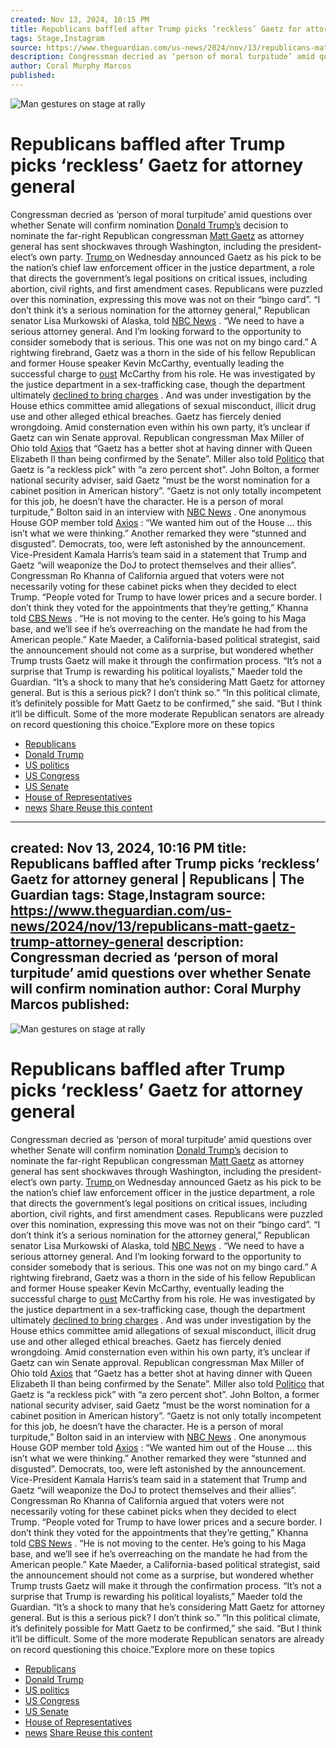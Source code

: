 ```yaml
---
created: Nov 13, 2024, 10:15 PM
title: Republicans baffled after Trump picks ‘reckless’ Gaetz for attorney general | Republicans | The Guardian
tags: Stage,Instagram
source: https://www.theguardian.com/us-news/2024/nov/13/republicans-matt-gaetz-trump-attorney-general
description: Congressman decried as ‘person of moral turpitude’ amid questions over whether Senate will confirm nomination
author: Coral Murphy Marcos
published: 
---
```



![Man gestures on stage at rally](https://i.guim.co.uk/img/media/5562df3ef9bbb41a81b1e43f96fa32b39ac2decf/0_20_2779_1668/master/2779.jpg) 


# Republicans baffled after Trump picks ‘reckless’ Gaetz for attorney general

Congressman decried as ‘person of moral turpitude’ amid questions over whether Senate will confirm nomination
 [Donald Trump’s](https://www.theguardian.com/us-news/donaldtrump)  decision to nominate the far-right Republican congressman  [Matt Gaetz](https://www.theguardian.com/us-news/2024/nov/13/who-is-matt-gaetz)  as attorney general has sent shockwaves through Washington, including the president-elect’s own party.
 [Trump ](https://www.theguardian.com/us-news/2024/nov/13/trump-matt-gaetz-attorney-general) on Wednesday announced Gaetz as his pick to be the nation’s chief law enforcement officer in the justice department, a role that directs the government’s legal positions on critical issues, including abortion, civil rights, and first amendment cases.
Republicans were puzzled over this nomination, expressing this move was not on their “bingo card”.
“I don’t think it’s a serious nomination for the attorney general,” Republican senator Lisa Murkowski of Alaska, told  [NBC News](https://www.nbcnews.com/politics/donald-trump/trump-baffles-republican-senators-picking-matt-gaetz-attorney-general-rcna180048) . “We need to have a serious attorney general. And I’m looking forward to the opportunity to consider somebody that is serious. This one was not on my bingo card.”
A rightwing firebrand, Gaetz was a thorn in the side of his fellow Republican and former House speaker Kevin McCarthy, eventually leading the successful charge to  [oust](https://www.theguardian.com/us-news/2023/oct/03/kevin-mccarthy-oust-republican-house-speaker-vote-result-matt-gaetz)  McCarthy from his role.
He was investigated by the justice department in a sex-trafficking case, though the department ultimately  [declined to bring charges](https://www.theguardian.com/us-news/2023/feb/15/matt-gaetz-sex-trafficking-case-closed-without-charges) . And was under investigation by the House ethics committee amid allegations of sexual misconduct, illicit drug use and other alleged ethical breaches.
Gaetz has fiercely denied wrongdoing.
Amid consternation even within his own party, it’s unclear if Gaetz can win Senate approval.
Republican congressman Max Miller of Ohio told  [Axios](https://www.axios.com/2024/11/13/matt-gaetz-republicans-trump-attorney-general)  that “Gaetz has a better shot at having dinner with Queen Elizabeth II than being confirmed by the Senate”.
Miller also told  [Politico](https://www.politico.com/news/2024/11/13/matt-gaetz-attorney-general-confirmation-doubt-00189382)  that Gaetz is “a reckless pick” with “a zero percent shot”.
John Bolton, a former national security adviser, said Gaetz “must be the worst nomination for a cabinet position in American history”.
“Gaetz is not only totally incompetent for this job, he doesn’t have the character. He is a person of moral turpitude,” Bolton said in an interview with  [NBC News](https://www.nbcnews.com/meet-the-press/video/matt-gaetz-must-be-the-worst-cabinet-nomination-in-american-history-amb-john-bolton-224379461670) .
One anonymous House GOP member told  [Axios](https://www.axios.com/2024/11/13/matt-gaetz-republicans-trump-attorney-general) : “We wanted him out of the House … this isn’t what we were thinking.” Another remarked they were “stunned and disgusted”.
Democrats, too, were left astonished by the announcement. Vice-President Kamala Harris’s team said in a statement that Trump and Gaetz “will weaponize the DoJ to protect themselves and their allies”.
Congressman Ro Khanna of California argued that voters were not necessarily voting for these cabinet picks when they decided to elect Trump.
“People voted for Trump to have lower prices and a secure border. I don’t think they voted for the appointments that they’re getting,” Khanna told  [CBS News](https://x.com/CBSNews/status/1856833480312984003) . “He is not moving to the center. He’s going to his Maga base, and we’ll see if he’s overreaching on the mandate he had from the American people.”
Kate Maeder, a California-based political strategist, said the announcement should not come as a surprise, but wondered whether Trump trusts Gaetz will make it through the confirmation process. “It’s not a surprise that Trump is rewarding his political loyalists,” Maeder told the Guardian. “It’s a shock to many that he’s considering Matt Gaetz for attorney general. But is this a serious pick? I don’t think so.”
“In this political climate, it’s definitely possible for Matt Gaetz to be confirmed,” she said. “But I think it’ll be difficult. Some of the more moderate Republican senators are already on record questioning this choice.”Explore more on these topics
-  [Republicans](https://www.theguardian.com/us-news/republicans) 
-  [Donald Trump](https://www.theguardian.com/us-news/donaldtrump) 
-  [US politics](https://www.theguardian.com/us-news/us-politics) 
-  [US Congress](https://www.theguardian.com/us-news/us-congress) 
-  [US Senate](https://www.theguardian.com/us-news/us-senate) 
-  [House of Representatives](https://www.theguardian.com/us-news/house-of-representatives) 
-  [news](https://www.theguardian.com/tone/news) 
 [Share ](mailto:?subject=Republicans%20baffled%20after%20Trump%20picks%20%E2%80%98reckless%E2%80%99%20Gaetz%20for%20attorney%20general&body=https://www.theguardian.com/us-news/2024/nov/13/republicans-matt-gaetz-trump-attorney-general?CMP=share_btn_url) [Reuse this content](https://syndication.theguardian.com/?url=https%3A%2F%2Fwww.theguardian.com%2Fus-news%2F2024%2Fnov%2F13%2Frepublicans-matt-gaetz-trump-attorney-general&type=article&internalpagecode=us-news/2024/nov/13/republicans-matt-gaetz-trump-attorney-general) 
---
created: Nov 13, 2024, 10:16 PM
title: Republicans baffled after Trump picks ‘reckless’ Gaetz for attorney general | Republicans | The Guardian
tags: Stage,Instagram
source: https://www.theguardian.com/us-news/2024/nov/13/republicans-matt-gaetz-trump-attorney-general
description: Congressman decried as ‘person of moral turpitude’ amid questions over whether Senate will confirm nomination
author: Coral Murphy Marcos
published: 
---


![Man gestures on stage at rally](https://i.guim.co.uk/img/media/5562df3ef9bbb41a81b1e43f96fa32b39ac2decf/0_20_2779_1668/master/2779.jpg) 


# Republicans baffled after Trump picks ‘reckless’ Gaetz for attorney general

Congressman decried as ‘person of moral turpitude’ amid questions over whether Senate will confirm nomination
 [Donald Trump’s](https://www.theguardian.com/us-news/donaldtrump)  decision to nominate the far-right Republican congressman  [Matt Gaetz](https://www.theguardian.com/us-news/2024/nov/13/who-is-matt-gaetz)  as attorney general has sent shockwaves through Washington, including the president-elect’s own party.
 [Trump ](https://www.theguardian.com/us-news/2024/nov/13/trump-matt-gaetz-attorney-general) on Wednesday announced Gaetz as his pick to be the nation’s chief law enforcement officer in the justice department, a role that directs the government’s legal positions on critical issues, including abortion, civil rights, and first amendment cases.
Republicans were puzzled over this nomination, expressing this move was not on their “bingo card”.
“I don’t think it’s a serious nomination for the attorney general,” Republican senator Lisa Murkowski of Alaska, told  [NBC News](https://www.nbcnews.com/politics/donald-trump/trump-baffles-republican-senators-picking-matt-gaetz-attorney-general-rcna180048) . “We need to have a serious attorney general. And I’m looking forward to the opportunity to consider somebody that is serious. This one was not on my bingo card.”
A rightwing firebrand, Gaetz was a thorn in the side of his fellow Republican and former House speaker Kevin McCarthy, eventually leading the successful charge to  [oust](https://www.theguardian.com/us-news/2023/oct/03/kevin-mccarthy-oust-republican-house-speaker-vote-result-matt-gaetz)  McCarthy from his role.
He was investigated by the justice department in a sex-trafficking case, though the department ultimately  [declined to bring charges](https://www.theguardian.com/us-news/2023/feb/15/matt-gaetz-sex-trafficking-case-closed-without-charges) . And was under investigation by the House ethics committee amid allegations of sexual misconduct, illicit drug use and other alleged ethical breaches.
Gaetz has fiercely denied wrongdoing.
Amid consternation even within his own party, it’s unclear if Gaetz can win Senate approval.
Republican congressman Max Miller of Ohio told  [Axios](https://www.axios.com/2024/11/13/matt-gaetz-republicans-trump-attorney-general)  that “Gaetz has a better shot at having dinner with Queen Elizabeth II than being confirmed by the Senate”.
Miller also told  [Politico](https://www.politico.com/news/2024/11/13/matt-gaetz-attorney-general-confirmation-doubt-00189382)  that Gaetz is “a reckless pick” with “a zero percent shot”.
John Bolton, a former national security adviser, said Gaetz “must be the worst nomination for a cabinet position in American history”.
“Gaetz is not only totally incompetent for this job, he doesn’t have the character. He is a person of moral turpitude,” Bolton said in an interview with  [NBC News](https://www.nbcnews.com/meet-the-press/video/matt-gaetz-must-be-the-worst-cabinet-nomination-in-american-history-amb-john-bolton-224379461670) .
One anonymous House GOP member told  [Axios](https://www.axios.com/2024/11/13/matt-gaetz-republicans-trump-attorney-general) : “We wanted him out of the House … this isn’t what we were thinking.” Another remarked they were “stunned and disgusted”.
Democrats, too, were left astonished by the announcement. Vice-President Kamala Harris’s team said in a statement that Trump and Gaetz “will weaponize the DoJ to protect themselves and their allies”.
Congressman Ro Khanna of California argued that voters were not necessarily voting for these cabinet picks when they decided to elect Trump.
“People voted for Trump to have lower prices and a secure border. I don’t think they voted for the appointments that they’re getting,” Khanna told  [CBS News](https://x.com/CBSNews/status/1856833480312984003) . “He is not moving to the center. He’s going to his Maga base, and we’ll see if he’s overreaching on the mandate he had from the American people.”
Kate Maeder, a California-based political strategist, said the announcement should not come as a surprise, but wondered whether Trump trusts Gaetz will make it through the confirmation process. “It’s not a surprise that Trump is rewarding his political loyalists,” Maeder told the Guardian. “It’s a shock to many that he’s considering Matt Gaetz for attorney general. But is this a serious pick? I don’t think so.”
“In this political climate, it’s definitely possible for Matt Gaetz to be confirmed,” she said. “But I think it’ll be difficult. Some of the more moderate Republican senators are already on record questioning this choice.”Explore more on these topics
-  [Republicans](https://www.theguardian.com/us-news/republicans) 
-  [Donald Trump](https://www.theguardian.com/us-news/donaldtrump) 
-  [US politics](https://www.theguardian.com/us-news/us-politics) 
-  [US Congress](https://www.theguardian.com/us-news/us-congress) 
-  [US Senate](https://www.theguardian.com/us-news/us-senate) 
-  [House of Representatives](https://www.theguardian.com/us-news/house-of-representatives) 
-  [news](https://www.theguardian.com/tone/news) 
 [Share ](mailto:?subject=Republicans%20baffled%20after%20Trump%20picks%20%E2%80%98reckless%E2%80%99%20Gaetz%20for%20attorney%20general&body=https://www.theguardian.com/us-news/2024/nov/13/republicans-matt-gaetz-trump-attorney-general?CMP=share_btn_url) [Reuse this content](https://syndication.theguardian.com/?url=https%3A%2F%2Fwww.theguardian.com%2Fus-news%2F2024%2Fnov%2F13%2Frepublicans-matt-gaetz-trump-attorney-general&type=article&internalpagecode=us-news/2024/nov/13/republicans-matt-gaetz-trump-attorney-general) 